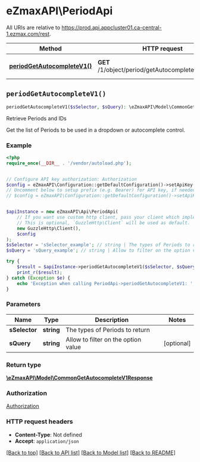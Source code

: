 # eZmaxAPI\PeriodApi

All URIs are relative to https://prod.api.appcluster01.ca-central-1.ezmax.com/rest.

Method | HTTP request | Description
------------- | ------------- | -------------
[**periodGetAutocompleteV1()**](PeriodApi.md#periodGetAutocompleteV1) | **GET** /1/object/period/getAutocomplete/{sSelector} | Retrieve Periods and IDs


## `periodGetAutocompleteV1()`

```php
periodGetAutocompleteV1($sSelector, $sQuery): \eZmaxAPI\Model\CommonGetAutocompleteV1Response
```

Retrieve Periods and IDs

Get the list of Periods to be used in a dropdown or autocomplete control.

### Example

```php
<?php
require_once(__DIR__ . '/vendor/autoload.php');


// Configure API key authorization: Authorization
$config = eZmaxAPI\Configuration::getDefaultConfiguration()->setApiKey('Authorization', 'YOUR_API_KEY');
// Uncomment below to setup prefix (e.g. Bearer) for API key, if needed
// $config = eZmaxAPI\Configuration::getDefaultConfiguration()->setApiKeyPrefix('Authorization', 'Bearer');


$apiInstance = new eZmaxAPI\Api\PeriodApi(
    // If you want use custom http client, pass your client which implements `GuzzleHttp\ClientInterface`.
    // This is optional, `GuzzleHttp\Client` will be used as default.
    new GuzzleHttp\Client(),
    $config
);
$sSelector = 'sSelector_example'; // string | The types of Periods to return
$sQuery = 'sQuery_example'; // string | Allow to filter on the option value

try {
    $result = $apiInstance->periodGetAutocompleteV1($sSelector, $sQuery);
    print_r($result);
} catch (Exception $e) {
    echo 'Exception when calling PeriodApi->periodGetAutocompleteV1: ', $e->getMessage(), PHP_EOL;
}
```

### Parameters

Name | Type | Description  | Notes
------------- | ------------- | ------------- | -------------
 **sSelector** | **string**| The types of Periods to return |
 **sQuery** | **string**| Allow to filter on the option value | [optional]

### Return type

[**\eZmaxAPI\Model\CommonGetAutocompleteV1Response**](../Model/CommonGetAutocompleteV1Response.md)

### Authorization

[Authorization](../../README.md#Authorization)

### HTTP request headers

- **Content-Type**: Not defined
- **Accept**: `application/json`

[[Back to top]](#) [[Back to API list]](../../README.md#endpoints)
[[Back to Model list]](../../README.md#models)
[[Back to README]](../../README.md)
